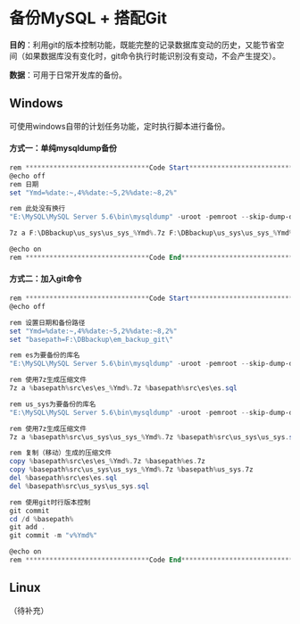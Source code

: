 # 备份MySQL + 搭配Git

**目的**：利用git的版本控制功能，既能完整的记录数据库变动的历史，又能节省空间（如果数据库没有变化时，git命令执行时能识别没有变动，不会产生提交）。

**数据**：可用于日常开发库的备份。

## Windows

可使用windows自带的计划任务功能，定时执行脚本进行备份。

#### 方式一：单纯mysqldump备份

```powershell
rem *******************************Code Start*****************************
@echo off
rem 日期
set "Ymd=%date:~,4%%date:~5,2%%date:~8,2%"

rem 此处没有换行
"E:\MySQL\MySQL Server 5.6\bin\mysqldump" -uroot -pemroot --skip-dump-date -R us_sys > F:\DBbackup\us_sys\us_sys_%Ymd%.sql

7z a F:\DBbackup\us_sys\us_sys_%Ymd%.7z F:\DBbackup\us_sys\us_sys_%Ymd%.sql

@echo on
rem *******************************Code End*****************************
```

#### 方式二：加入git命令

```powershell
rem *******************************Code Start*****************************
@echo off

rem 设置日期和备份路径
set "Ymd=%date:~,4%%date:~5,2%%date:~8,2%"
set "basepath=F:\DBbackup\em_backup_git\"

rem es为要备份的库名
"E:\MySQL\MySQL Server 5.6\bin\mysqldump" -uroot -pemroot --skip-dump-date -R es > %basepath%src\es\es.sql

rem 使用7z生成压缩文件
7z a %basepath%src\es\es_%Ymd%.7z %basepath%src\es\es.sql

rem us_sys为要备份的库名
"E:\MySQL\MySQL Server 5.6\bin\mysqldump" -uroot -pemroot --skip-dump-date -R us_sys > %basepath%src\us_sys\us_sys.sql

rem 使用7z生成压缩文件
7z a %basepath%src\us_sys\us_sys_%Ymd%.7z %basepath%src\us_sys\us_sys.sql

rem 复制（移动）生成的压缩文件
copy %basepath%src\es\es_%Ymd%.7z %basepath%es.7z
copy %basepath%src\us_sys\us_sys_%Ymd%.7z %basepath%us_sys.7z
del %basepath%src\es\es.sql
del %basepath%src\us_sys\us_sys.sql

rem 使用git时行版本控制
git commit
cd /d %basepath%
git add .
git commit -m "v%Ymd%"

@echo on
rem *******************************Code End*****************************
```

## Linux

（待补充）